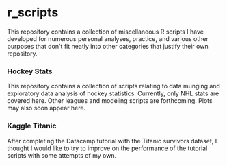 # r_scripts

This repository contains a collection of miscellaneous R scripts I have developed for numerous personal analyses, practice, and various other purposes that don't fit neatly into other categories that justify their own repository.

### Hockey Stats

This repository contains a collection of scripts relating to data munging and exploratory data analysis of hockey statistics. Currently, only NHL stats are covered here. Other leagues and modeling scripts are forthcoming. Plots may also soon appear here.

### Kaggle Titanic

After completing the Datacamp tutorial with the Titanic survivors dataset, I thought I would like to try to improve on the performance of the tutorial scripts with some attempts of my own.
